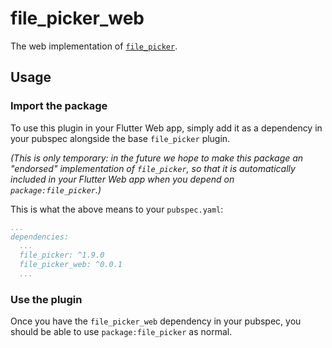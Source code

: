# file_picker_web

The web implementation of [`file_picker`][1].

## Usage

### Import the package
To use this plugin in your Flutter Web app, simply add it as a dependency in
your pubspec alongside the base `file_picker` plugin.

_(This is only temporary: in the future we hope to make this package an
"endorsed" implementation of `file_picker`, so that it is automatically
included in your Flutter Web app when you depend on `package:file_picker`.)_

This is what the above means to your `pubspec.yaml`:

```yaml
...
dependencies:
  ...
  file_picker: ^1.9.0
  file_picker_web: ^0.0.1
  ...
```

### Use the plugin
Once you have the `file_picker_web` dependency in your pubspec, you should
be able to use `package:file_picker` as normal.

[1]: ../file_picker/file_picker

